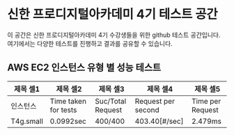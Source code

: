 # 신한 프로디지털아카데미 4기 테스트 공간

이 공간은 신한 프로디지털아카데미 4기 수강생들을 위한 github 테스트 공간입니다. 여기에서는 다양한 테스트를 진행하고 결과를 공유할 수 있습니다.

## AWS EC2 인스턴스 유형 별 성능 테스트 

|제목 셀1|제목 셀2|제목 셀3|제목 셀4| 제목 셀5|  
|---|---|---|---|---|
| 인스턴스 | Time taken for tests | Suc/Total Request | Request per second | Time per Request |  
| T4g.small | 0.0992sec | 400/400 | 403.40[#/sec] | 2.479ms | 
